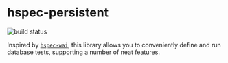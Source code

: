 # hspec-persistent

![build status](https://github.com/parsonsmatt/hspec-persistent/actions/workflows/haskell.yml/badge.svg)

Inspired by [`hspec-wai`](https://hackage.haskell.org/package/hspec-wai), this
library allows you to conveniently define and run database tests, supporting a
number of neat features.
